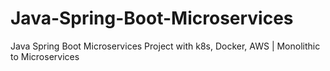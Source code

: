 # Java-Spring-Boot-Microservices
Java Spring Boot Microservices Project with k8s, Docker, AWS | Monolithic to Microservices
